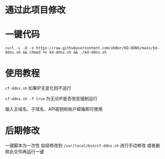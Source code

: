 # 通过此项目修改  [](https://github.com/yulewang/cloudflare-api-v4-ddns)
 


# 一键代码


```
curl -L -O -s https://raw.githubusercontent.com/xb0or/KD-DDNS/main/kd-ddns.sh && chmod +x kd-ddns.sh && ./kd-ddns.sh
```

# 使用教程
`cf-ddns.sh` 如果IP无变化则不运行

`cf-ddns.sh -f true` 为无论IP是否改变强制运行

输入主域名、子域名、API密钥和账户邮箱即可使用


# 后期修改 
一键脚本为一次性 如续修改到 `/usr/local/bin/cf-ddns.sh` 进行手动修改 或者删除此文件再运行一键
